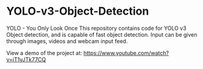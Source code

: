 # YOLO-v3-Object-Detection
YOLO - You Only Look Once
This repository contains code for YOLO v3 Object detection, and is capable of fast object detection. Input can be given through images, videos and webcam input feed.

View a demo of the project at: https://www.youtube.com/watch?v=iT1yJTk77CQ
